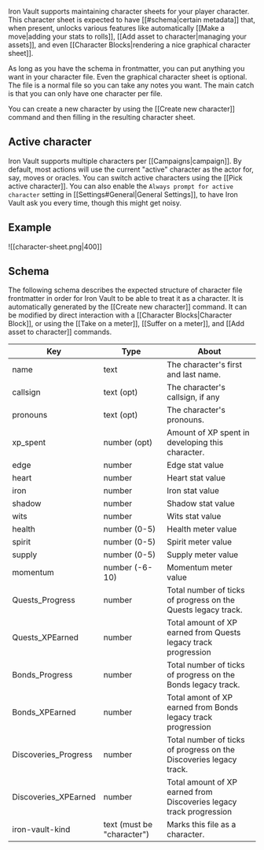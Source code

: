 Iron Vault supports maintaining character sheets for your player character. This character sheet is expected to have [[#schema|certain metadata]] that, when present, unlocks various features like automatically [[Make a move|adding your stats to rolls]], [[Add asset to character|managing your assets]], and even [[Character Blocks|rendering a nice graphical character sheet]].

As long as you have the schema in frontmatter, you can put anything you want in your character file. Even the graphical character sheet is optional. The file is a normal file so you can take any notes you want. The main catch is that you can only have one character per file.

You can create a new character by using the [[Create new character]] command and then filling in the resulting character sheet.
## Active character

Iron Vault supports multiple characters per [[Campaigns|campaign]]. By default, most actions will use the current "active" character as the actor for, say, moves or oracles. You can switch active characters using the [[Pick active character]]. You can also enable the `Always prompt for active character` setting in [[Settings#General|General Settings]], to have Iron Vault ask you every time, though this might get noisy.
## Example

![[character-sheet.png|400]]
## Schema

The following schema describes the expected structure of character file frontmatter in order for Iron Vault to be able to treat it as a character. It is automatically generated by the [[Create new character]] command. It can be modified by direct interaction with a [[Character Blocks|Character Block]], or using the [[Take on a meter]], [[Suffer on a meter]], and [[Add asset to character]] commands.

| Key                  | Type                       | About                                                               |
| -------------------- | -------------------------- | ------------------------------------------------------------------- |
| name                 | text                       | The character's first and last name.                                |
| callsign             | text (opt)                 | The character's callsign, if any                                    |
| pronouns             | text (opt)                 | The character's pronouns.                                           |
| xp_spent             | number (opt)               | Amount of XP spent in developing this character.                    |
| edge                 | number                     | Edge stat value                                                     |
| heart                | number                     | Heart stat value                                                    |
| iron                 | number                     | Iron stat value                                                     |
| shadow               | number                     | Shadow stat value                                                   |
| wits                 | number                     | Wits stat value                                                     |
| health               | number (0-5)               | Health meter value                                                  |
| spirit               | number (0-5)               | Spirit meter value                                                  |
| supply               | number (0-5)               | Supply meter value                                                  |
| momentum             | number (-6-10)             | Momentum meter value                                                |
| Quests_Progress      | number                     | Total number of ticks of progress on the Quests legacy track.       |
| Quests_XPEarned      | number                     | Total amount of XP earned from Quests legacy track progression      |
| Bonds_Progress       | number                     | Total number of ticks of progress on the Bonds legacy track.        |
| Bonds_XPEarned       | number                     | Total amont of XP earned from Bonds legacy track progression        |
| Discoveries_Progress | number                     | Total number of ticks of progress on the Discoveries legacy track.  |
| Discoveries_XPEarned | number                     | Total amount of XP earned from Discoveries legacy track progression |
| iron-vault-kind      | text (must be "character") | Marks this file as a character.                                     |
